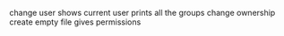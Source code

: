change user
shows current user
prints all the groups
change ownership
create empty file
gives permissions
